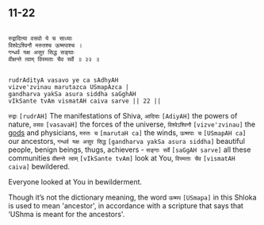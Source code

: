 ## 11-22


```shloka-sa

रुद्रादित्या वसवो ये च साध्याः
विश्वेऽश्विनौ मरुतश्च ऊष्मपाश्च ।
गन्धर्व यक्ष असुर सिद्ध सङ्घाः 
वीक्षन्ते त्वाम् विस्मताः चैव सर्वे ॥ २२ ॥

```
```shloka-sa-hk

rudrAdityA vasavo ye ca sAdhyAH
vizve'zvinau marutazca USmapAzca |
gandharva yakSa asura siddha saGghAH 
vIkSante tvAm vismatAH caiva sarve || 22 ||

```
`रुद्राः` `[rudrAH]` The manifestations of Shiva, `आदियाः` `[AdiyAH]` the powers of nature, `वसवः` `[vasavaH]` the forces of the universe, `विश्वेऽश्विनौ` `[vizve'zvinau]` the 
[gods](gods_and_other_powers)
 and physicians, `मरुतः च` `[marutaH ca]` the winds, `ऊष्मपाः च` `[USmapAH ca]` our ancestors, `गन्धर्व यक्ष असुर सिद्ध` `[gandharva yakSa asura siddha]` beautiful people, benign beings, thugs, achievers - `सङ्गाः सर्वे` `[saGgAH sarve]` all these communities `वीक्षन्ते त्वाम्` `[vIkSante tvAm]` look at You, `विस्मताः चैव` `[vismatAH caiva]` bewildered.

Everyone looked at You in bewilderment.

Though it’s not the dictionary meaning, the word 
`ऊष्मप` `[USmapa]`
 in this Shloka is used to mean 'ancestor', in accordance with a scripture that says that ‘UShma is meant for the ancestors'.


